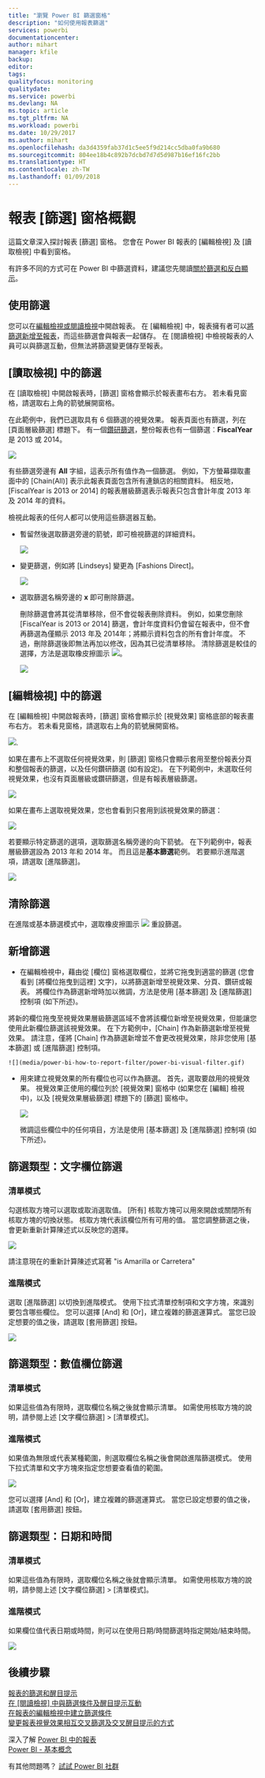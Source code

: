 ```yaml
---
title: "瀏覽 Power BI 篩選窗格"
description: "如何使用報表篩選"
services: powerbi
documentationcenter: 
author: mihart
manager: kfile
backup: 
editor: 
tags: 
qualityfocus: monitoring
qualitydate: 
ms.service: powerbi
ms.devlang: NA
ms.topic: article
ms.tgt_pltfrm: NA
ms.workload: powerbi
ms.date: 10/29/2017
ms.author: mihart
ms.openlocfilehash: da3d4359fab37d1c5ee5f9d214cc5dba0fa9b680
ms.sourcegitcommit: 804ee18b4c892b7dcbd7d7d5d987b16ef16fc2bb
ms.translationtype: HT
ms.contentlocale: zh-TW
ms.lasthandoff: 01/09/2018
---
```

# <a name="take-a-tour-of-the-report-filters-pane"></a>報表 [篩選] 窗格概觀
這篇文章深入探討報表 [篩選] 窗格。 您會在 Power BI 報表的 [編輯檢視] 及 [讀取檢視] 中看到窗格。

有許多不同的方式可在 Power BI 中篩選資料，建議您先閱讀[關於篩選和反白顯示](power-bi-reports-filters-and-highlighting.md)。

## <a name="working-with-filters"></a>使用篩選
您可以在[編輯檢視或閱讀檢視](service-reading-view-and-editing-view.md)中開啟報表。 在 [編輯檢視] 中，報表擁有者可以[將篩選新增至報表](power-bi-report-add-filter.md)，而這些篩選會與報表一起儲存。 在 [閱讀檢視] 中檢視報表的人員可以與篩選互動，但無法將篩選變更儲存至報表。

## <a name="filters-in-reading-view"></a>[讀取檢視] 中的篩選
在 [讀取檢視] 中開啟報表時，[篩選] 窗格會顯示於報表畫布右方。 若未看見窗格，請選取右上角的箭號展開窗格。

在此範例中，我們已選取具有 6 個篩選的視覺效果。 報表頁面也有篩選，列在 [頁面層級篩選] 標題下。 有一個[鑽研篩選](power-bi-report-add-filter.md)，整份報表也有一個篩選︰**FiscalYear** 是 2013 或 2014。

![](media/power-bi-how-to-report-filter/power-bi-filter-list.png)

有些篩選旁邊有 **All** 字組，這表示所有值作為一個篩選。  例如，下方螢幕擷取畫面中的 [Chain(All)] 表示此報表頁面包含所有連鎖店的相關資料。  相反地，[FiscalYear is 2013 or 2014] 的報表層級篩選表示報表只包含會計年度 2013 年及 2014 年的資料。

檢視此報表的任何人都可以使用這些篩選器互動。

* 暫留然後選取篩選旁邊的箭號，即可檢視篩選的詳細資料。
  
   ![](media/power-bi-how-to-report-filter/power-bi-expan-filter.png)
* 變更篩選，例如將 [Lindseys] 變更為 [Fashions Direct]。
  
     ![](media/power-bi-how-to-report-filter/power-bi-filter-chain.png)
* 選取篩選名稱旁邊的 **x** 即可刪除篩選。
  
  刪除篩選會將其從清單移除，但不會從報表刪除資料。  例如，如果您刪除 [FiscalYear is 2013 or 2014] 篩選，會計年度資料仍會留在報表中，但不會再篩選為僅顯示 2013 年及 2014年；將顯示資料包含的所有會計年度。  不過，刪除篩選後即無法再加以修改，因為其已從清單移除。 清除篩選是較佳的選擇，方法是選取橡皮擦圖示 ![](media/power-bi-how-to-report-filter/power-bi-eraser-icon.png)。
  
  ![](media/power-bi-how-to-report-filter/power-bi-delete-filter.png)

## <a name="filters-in-editing-view"></a>[編輯檢視] 中的篩選
在 [編輯檢視] 中開啟報表時，[篩選] 窗格會顯示於 [視覺效果] 窗格底部的報表畫布右方。 若未看見窗格，請選取右上角的箭號展開窗格。

![](media/power-bi-how-to-report-filter/power-bi-all-filters.png).  

如果在畫布上不選取任何視覺效果，則 [篩選] 窗格只會顯示套用至整份報表分頁和整個報表的篩選，以及任何鑽研篩選 (如有設定)。 在下列範例中，未選取任何視覺效果，也沒有頁面層級或鑽研篩選，但是有報表層級篩選。  

![](media/power-bi-how-to-report-filter/power-bi-no-visual.png)  

如果在畫布上選取視覺效果，您也會看到只套用到該視覺效果的篩選：   

![](media/power-bi-how-to-report-filter/power-bi-visual-filters.png)

若要顯示特定篩選的選項，選取篩選名稱旁邊的向下箭號。  在下列範例中，報表層級篩選設為 2013 年和 2014 年。 而且這是**基本篩選**範例。  若要顯示進階選項，請選取 [進階篩選]。

![](media/power-bi-how-to-report-filter/pbi_filterlistdropdown.jpg)

## <a name="clear-a-filter"></a>清除篩選
 在進階或基本篩選模式中，選取橡皮擦圖示 ![](media/power-bi-how-to-report-filter/pbi_erasericon.jpg) 重設篩選。 

## <a name="add-a-filter"></a>新增篩選
* 在編輯檢視中，藉由從 [欄位] 窗格選取欄位，並將它拖曳到適當的篩選 (您會看到 [將欄位拖曳到這裡] 文字)，以將篩選新增至視覺效果、分頁、鑽研或報表。 將欄位作為篩選新增時加以微調，方法是使用 [基本篩選] 及 [進階篩選] 控制項 (如下所述)。

將新的欄位拖曳至視覺效果層級篩選區域不會將該欄位新增至視覺效果，但能讓您使用此新欄位篩選該視覺效果。 在下方範例中，[Chain] 作為新篩選新增至視覺效果。 請注意，僅將 [Chain] 作為篩選新增並不會更改視覺效果，除非您使用 [基本篩選] 或 [進階篩選] 控制項。

    ![](media/power-bi-how-to-report-filter/power-bi-visual-filter.gif)

* 用來建立視覺效果的所有欄位也可以作為篩選。 首先，選取要啟用的視覺效果。 視覺效果正使用的欄位列於 [視覺效果] 窗格中 (如果您在 [編輯] 檢視中)，以及 [視覺效果層級篩選] 標題下的 [篩選] 窗格中。
  
   ![](media/power-bi-how-to-report-filter/power-bi-visual-filter.png)  
  
   微調這些欄位中的任何項目，方法是使用 [基本篩選] 及 [進階篩選] 控制項 (如下所述)。

## <a name="types-of-filters-text-field-filters"></a>篩選類型：文字欄位篩選
### <a name="list-mode"></a>清單模式
勾選核取方塊可以選取或取消選取值。 [所有]  核取方塊可以用來開啟或關閉所有核取方塊的切換狀態。 核取方塊代表該欄位所有可用的值。  當您調整篩選之後，會更新重新計算陳述式以反映您的選擇。 

![](media/power-bi-how-to-report-filter/pbi_restatement.png)

請注意現在的重新計算陳述式寫著 "is Amarilla or Carretera"

### <a name="advanced-mode"></a>進階模式
選取 [進階篩選]  以切換到進階模式。 使用下拉式清單控制項和文字方塊，來識別要包含哪些欄位。 您可以選擇 [And] 和 [Or]，建立複雜的篩選運算式。 當您已設定想要的值之後，請選取 [套用篩選]  按鈕。  

![](media/power-bi-how-to-report-filter/aboutfilters.png)

## <a name="types-of-filters-numeric-field-filters"></a>篩選類型：數值欄位篩選
### <a name="list-mode"></a>清單模式
如果這些值為有限時，選取欄位名稱之後就會顯示清單。  如需使用核取方塊的說明，請參閱上述 [文字欄位篩選] &gt; [清單模式]。   

### <a name="advanced-mode"></a>進階模式
如果值為無限或代表某種範圍，則選取欄位名稱之後會開啟進階篩選模式。 使用下拉式清單和文字方塊來指定您想要查看值的範圍。 

![](media/power-bi-how-to-report-filter/pbi_dropdown-and-text.png)

您可以選擇 [And] 和 [Or]，建立複雜的篩選運算式。 當您已設定想要的值之後，請選取 [套用篩選]  按鈕。

## <a name="types-of-filters-date-and-time"></a>篩選類型：日期和時間
### <a name="list-mode"></a>清單模式
如果這些值為有限時，選取欄位名稱之後就會顯示清單。  如需使用核取方塊的說明，請參閱上述 [文字欄位篩選] &gt; [清單模式]。   

### <a name="advanced-mode"></a>進階模式
如果欄位值代表日期或時間，則可以在使用日期/時間篩選時指定開始/結束時間。  

![](media/power-bi-how-to-report-filter/pbi_date-time-filters.png)

## <a name="next-steps"></a>後續步驟
[報表的篩選和醒目提示](power-bi-reports-filters-and-highlighting.md)  
[在 [閱讀檢視] 中與篩選條件及醒目提示互動](service-reading-view-and-editing-view.md)  
[在報表的編輯檢視中建立篩選條件](power-bi-report-add-filter.md)  
[變更報表視覺效果相互交叉篩選及交叉醒目提示的方式](service-reports-visual-interactions.md)

深入了解 [Power BI 中的報表](service-reports.md)  
[Power BI - 基本概念](service-basic-concepts.md)

有其他問題嗎？ [試試 Power BI 社群](http://community.powerbi.com/)

